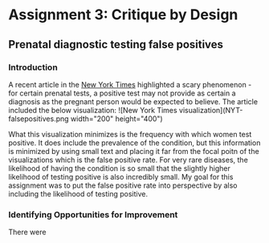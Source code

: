 # Assignment 3: Critique by Design
## Prenatal diagnostic testing false positives

### Introduction
A recent article in the [New York Times](/https://www.nytimes.com/2022/01/01/upshot/pregnancy-birth-genetic-testing.html) highlighted a scary phenomenon - for certain prenatal tests, a positive test may not provide as certain a diagnosis as the pregnant person would be expected to believe.  The article included the below visualization:
![New York Times visualization](NYT-falsepositives.png width="200" height="400")

What this visualization minimizes is the frequency with which women test positive.  It does include the prevalence of the condition, but this information is minimized by using small text and placing it far from the focal poitn of the visualizations which is the false positive rate.  For very rare diseases, the likelihood of having the condition is so small
that the slightly higher likelihood of testing positive is also incredibly small.  My goal for this assignment was to put the false positive rate into perspective by also including the likelihood of testing positive.


### Identifying Opportunities for Improvement
There were 
